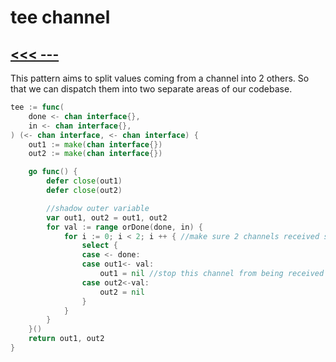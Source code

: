 # tee channel

## [<<< ---](../gochan.md)

This pattern aims to split values coming from a channel into 2 others. So that we can dispatch them into two separate areas of our codebase.

```go
tee := func(
    done <- chan interface{},
    in <- chan interface{},
) (<- chan interface, <- chan interface) {
    out1 := make(chan interface{})
    out2 := make(chan interface{})

    go func() {
        defer close(out1)
        defer close(out2)

        //shadow outer variable
        var out1, out2 = out1, out2
        for val := range orDone(done, in) {
            for i := 0; i < 2; i ++ { //make sure 2 channels received same value
                select {
                case <- done:
                case out1<- val:
                    out1 = nil //stop this channel from being received
                case out2<-val:
                    out2 = nil
                }
            }
        }
    }()
    return out1, out2
}

```